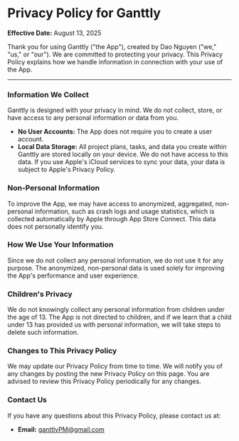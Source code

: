 # Privacy Policy for Ganttly

**Effective Date:** August 13, 2025

Thank you for using Ganttly ("the App"), created by Dao Nguyen ("we," "us," or "our"). We are committed to protecting your privacy. This Privacy Policy explains how we handle information in connection with your use of the App.

---

### Information We Collect

Ganttly is designed with your privacy in mind. We do not collect, store, or have access to any personal information or data from you.

* **No User Accounts:** The App does not require you to create a user account.
* **Local Data Storage:** All project plans, tasks, and data you create within Ganttly are stored locally on your device. We do not have access to this data. If you use Apple's iCloud services to sync your data, your data is subject to Apple's Privacy Policy.

### Non-Personal Information

To improve the App, we may have access to anonymized, aggregated, non-personal information, such as crash logs and usage statistics, which is collected automatically by Apple through App Store Connect. This data does not personally identify you.

### How We Use Your Information

Since we do not collect any personal information, we do not use it for any purpose. The anonymized, non-personal data is used solely for improving the App's performance and user experience.

### Children's Privacy

We do not knowingly collect any personal information from children under the age of 13. The App is not directed to children, and if we learn that a child under 13 has provided us with personal information, we will take steps to delete such information.

### Changes to This Privacy Policy

We may update our Privacy Policy from time to time. We will notify you of any changes by posting the new Privacy Policy on this page. You are advised to review this Privacy Policy periodically for any changes.

### Contact Us

If you have any questions about this Privacy Policy, please contact us at:

* **Email:** ganttlyPM@gmail.com
